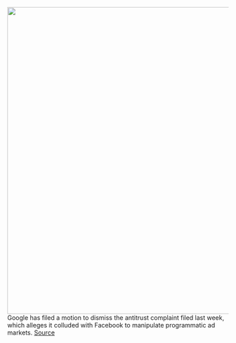 <img src='https://cdn.vox-cdn.com/thumbor/sHABfz35FuwKh0WPFXHyNwzFe68=/0x0:3000x2000/1200x800/filters:focal(1260x760:1740x1240)/cdn.vox-cdn.com/uploads/chorus_image/image/70416802/acastro_181130_1777_google_bias_0001.0.0.jpg' width='700px' /><br/>
Google has filed a motion to dismiss the antitrust complaint filed last week, which alleges it colluded with Facebook to manipulate programmatic ad markets.
<a href='https://www.theverge.com/2022/1/21/22894957/google-facebook-denies-conspiracy-allegations-collusion-court-jedi-blue'> Source <a/>